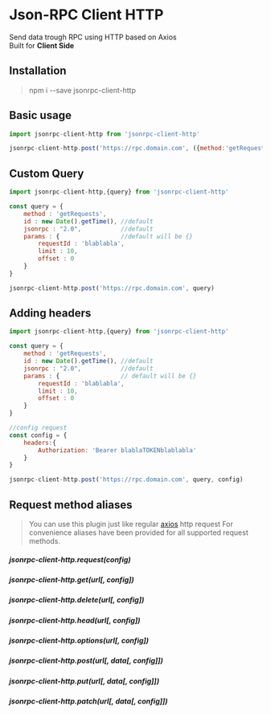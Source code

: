 # Json-RPC Client HTTP
Send data trough RPC using HTTP based on Axios <br>
Built for <b>Client Side</b>

## Installation

> npm i --save jsonrpc-client-http

## Basic usage
```js
import jsonrpc-client-http from 'jsonrpc-client-http'

jsonrpc-client-http.post('https://rpc.domain.com', ({method:'getRequests'}))
```

## Custom Query
```js
import jsonrpc-client-http,{query} from 'jsonrpc-client-http'

const query = {
    method : 'getRequests', 
    id : new Date().getTime(), //default
    jsonrpc : "2.0",           //default
    params : {                 //default will be {}
        requestId : 'blablabla',
        limit : 10,
        offset : 0
    }
}

jsonrpc-client-http.post('https://rpc.domain.com', query)
```

## Adding headers
```js
import jsonrpc-client-http,{query} from 'jsonrpc-client-http'

const query = {
    method : 'getRequests', 
    id : new Date().getTime(), //default
    jsonrpc : "2.0",           //default
    params : {                 // default will be {}
        requestId : 'blablabla',
        limit : 10,
        offset : 0
    }
}

//config request
const config = {
    headers:{
        Authorization: 'Bearer blablaTOKENblablabla'
    }
}

jsonrpc-client-http.post('https://rpc.domain.com', query, config)
```


## Request method aliases
> You can use this plugin just like regular [axios](https://github.com/axios/axios) http request
For convenience aliases have been provided for all supported request methods.

##### jsonrpc-client-http.request(config)
##### jsonrpc-client-http.get(url[, config])
##### jsonrpc-client-http.delete(url[, config])
##### jsonrpc-client-http.head(url[, config])
##### jsonrpc-client-http.options(url[, config])
##### jsonrpc-client-http.post(url[, data[, config]])
##### jsonrpc-client-http.put(url[, data[, config]])
##### jsonrpc-client-http.patch(url[, data[, config]])
